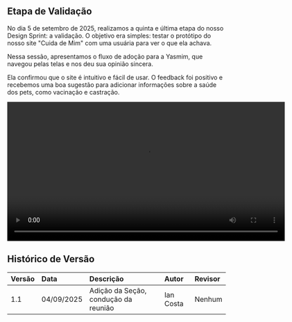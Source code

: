 ## Etapa de Validação
No dia 5 de setembro de 2025, realizamos a quinta e última etapa do nosso Design Sprint: a validação. O objetivo era simples: testar o protótipo do nosso site "Cuida de Mim" com uma usuária para ver o que ela achava.

Nessa sessão, apresentamos o fluxo de adoção para a Yasmim, que navegou pelas telas e nos deu sua opinião sincera.

Ela confirmou que o site é intuitivo e fácil de usar. O feedback foi positivo e recebemos uma boa sugestão para adicionar informações sobre a saúde dos pets, como vacinação e castração.

<video width="640" controls>
  <source src="assets/validacao.mp4" type="video/mp4">
  Seu navegador não suporta o elemento de vídeo.
</video>


## Histórico de Versão

| Versão | Data | Descrição | Autor | Revisor |
| :--- | :--- | :--- | :--- | :--- |
| 1.1 | 04/09/2025 | Adição da Seção, condução da reunião | Ian Costa | Nenhum |